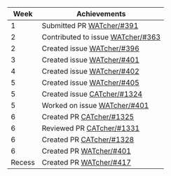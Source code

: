 | Week | Achievements |
|----|---|
| 1 | Submitted PR [WATcher/#391](https://github.com/CATcher-org/WATcher/pull/391) |
| 2 | Contributed to issue [WATcher/#363](https://github.com/CATcher-org/WATcher/issues/363)
| 2 | Created issue [WATcher/#396](https://github.com/CATcher-org/WATcher/issues/396) |
| 3 | Created issue [WATcher/#401](https://github.com/CATcher-org/WATcher/issues/401) |
| 4 | Created issue [WATcher/#402](https://github.com/CATcher-org/WATcher/issues/402) |
| 5 | Created issue [WATcher/#405](https://github.com/CATcher-org/WATcher/issues/405) |
| 5 | Created issue [CATcher/#1324](https://github.com/CATcher-org/CATcher/issues/1324)|
| 5 | Worked on issue [WATcher/#401](https://github.com/CATcher-org/WATcher/issues/401)| 
| 6 | Created PR [CATcher/#1325](https://github.com/CATcher-org/CATcher/pull/1325)|
| 6 | Reviewed PR [CATcher/#1331](https://github.com/CATcher-org/CATcher/pull/1331)|
| 6 | Created PR [CATcher/#1328](https://github.com/CATcher-org/CATcher/pull/1328) |
| 6 | Created PR [WATcher/#401](https://github.com/CATcher-org/WATcher/issues/401)| 
| Recess | Created PR [WATcher/#417](https://github.com/CATcher-org/WATcher/pull/417) |




